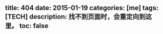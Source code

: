 title: 404
date: 2015-01-19
categories: [me]
tags: [TECH]
description: 找不到页面时，会重定向到这里。
toc: false
---
<script type="text/javascript"> window.location.href="/404.html"; </script>
